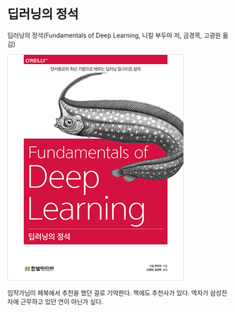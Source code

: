 # 딥러닝의 정석

딥러닝의 정석(Fundamentals of Deep Learning, 니킬 부두마 저, 금경목, 고광원 옮김)

![책 표지](images/Deep-Learning-kr-cover.png)

임작가님이 페북에서 추천을 했던 걸로 기억한다. 책에도 추천사가 있다. 역자가 삼성전자에 근무하고 있던 연이 아닌가 싶다.
